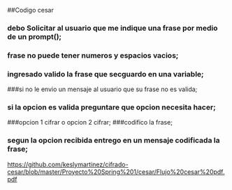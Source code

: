 ##Codigo cesar

### debo Solicitar al usuario que me indique una frase  por medio de un prompt();
### frase  no puede tener numeros y espacios vacios;
### ingresado valido la frase que secguardo en una variable; 
###si no le envio un mensaje al usuario que su frase no es valida;
### si la opcion es valida preguntare que opcion necesita hacer;
###opcion 1  cifrar o opcion 2 cifrar;
###codifico la frase;
### segun la opcion recibida entrego en un mensaje codificada la frase;


https://github.com/keslymartinez/cifrado-cesar/blob/master/Proyecto%20Spring%201/cesar/Flujo%20cesar%20pdf.pdf
